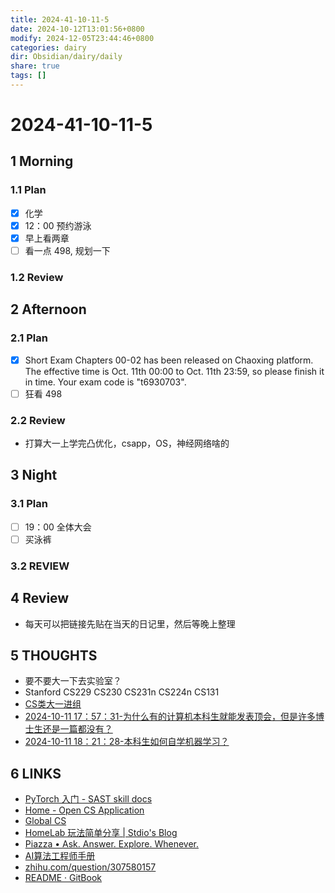 ```yaml
---
title: 2024-41-10-11-5
date: 2024-10-12T13:01:56+0800
modify: 2024-12-05T23:44:46+0800
categories: dairy
dir: Obsidian/dairy/daily
share: true
tags: []
---
```


# 2024-41-10-11-5

## 1 Morning

### 1.1 Plan

- [x] 化学
- [x] 12：00 预约游泳
- [x] 早上看两章
- [ ] 看一点 498, 规划一下

### 1.2 Review

## 2 Afternoon

### 2.1 Plan

- [x] Short Exam Chapters 00-02 has been released on Chaoxing platform. The effective time is Oct. 11th 00:00 to Oct. 11th 23:59, so please finish it in time. Your exam code is "t6930703".
- [ ] 狂看 498

### 2.2 Review

- 打算大一上学完凸优化，csapp，OS，神经网络啥的

## 3 Night

### 3.1 Plan

- [ ] 19：00 全体大会
- [ ] 买泳裤

### 3.2 REVIEW

## 4 Review

- 每天可以把链接先贴在当天的日记里，然后等晚上整理

## 5 THOUGHTS

- 要不要大一下去实验室？
- Stanford CS229 CS230 CS231n CS224n CS131
- [CS类大一进组](../../graph/CS%E7%B1%BB%E5%A4%A7%E4%B8%80%E8%BF%9B%E7%BB%84.md)
- [2024-10-11 17：57：31-为什么有的计算机本科生就能发表顶会，但是许多博士生还是一篇都没有？](2024-10-11%2017%EF%BC%9A57%EF%BC%9A31-%E4%B8%BA%E4%BB%80%E4%B9%88%E6%9C%89%E7%9A%84%E8%AE%A1%E7%AE%97%E6%9C%BA%E6%9C%AC%E7%A7%91%E7%94%9F%E5%B0%B1%E8%83%BD%E5%8F%91%E8%A1%A8%E9%A1%B6%E4%BC%9A%EF%BC%8C%E4%BD%86%E6%98%AF%E8%AE%B8%E5%A4%9A%E5%8D%9A%E5%A3%AB%E7%94%9F%E8%BF%98%E6%98%AF%E4%B8%80%E7%AF%87%E9%83%BD%E6%B2%A1%E6%9C%89%EF%BC%9F.md)
- [2024-10-11 18：21：28-本科生如何自学机器学习？](2024-10-11%2018%EF%BC%9A21%EF%BC%9A28-%E6%9C%AC%E7%A7%91%E7%94%9F%E5%A6%82%E4%BD%95%E8%87%AA%E5%AD%A6%E6%9C%BA%E5%99%A8%E5%AD%A6%E4%B9%A0%EF%BC%9F.md)

## 6 LINKS

- [PyTorch 入门 - SAST skill docs](https://docs.net9.org/ai-ml/pytorch/)
- [Home - Open CS Application](https://opencs.app/)
- [Global CS](https://global-cs-application.github.io/)
- [HomeLab 玩法简单分享 | Stdio's Blog](https://blog.stdioa.com/2021/09/homelab-share/index.html)
- [Piazza • Ask. Answer. Explore. Whenever.](https://piazza.com/class)
- [AI算法工程师手册](https://www.huaxiaozhuan.com/)
- [zhihu.com/question/307580157](https://www.zhihu.com/question/307580157)
- [README · GitBook](https://scu-cs-runner.github.io/SurviveSCUManual/)